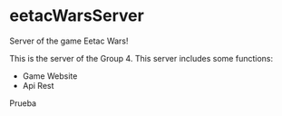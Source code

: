 # eetacWarsServer
Server of the game Eetac Wars!

This is the server of the Group 4. This server includes some functions:
- Game Website
- Api Rest

Prueba
